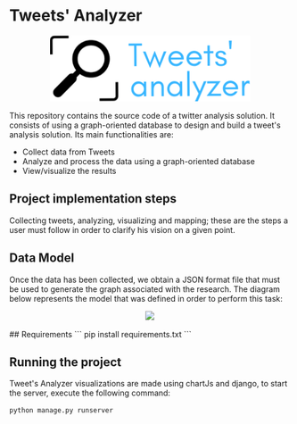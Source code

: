 # Tweets' Analyzer

<p align="center">
  <img src="https://github.com/saadchoukry/Tweet-s-Analyzer/blob/master/static/images/Tweets_analyzer.png?raw=true">
</p>

This repository contains the source code of a twitter analysis solution. It consists of using a graph-oriented database to design and build a tweet's analysis solution. Its main functionalities are:
  - Collect data from Tweets 
  - Analyze and process the data using a graph-oriented database
  - View/visualize the results

## Project implementation steps
Collecting tweets, analyzing, visualizing and mapping; these are the steps a user must follow in order to clarify his vision on a given point.

## Data Model
Once the data has been collected, we obtain a JSON format file that must be used to generate the graph associated with the research.
The diagram below represents the model that was defined in order to perform this task:

<p align="center">
  <img  src="https://media.discordapp.net/attachments/616373618976358563/790170637830062090/NEO_SCHEMA.png?raw=true">
</p>
## Requirements
```
pip install requirements.txt
```

## Running the project
Tweet's Analyzer visualizations are made using chartJs and django, to start the server, execute the following command:
```
python manage.py runserver
```
